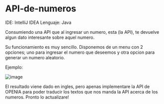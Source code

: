 # API-de-numeros
 IDE: IntelliJ IDEA
 Lenguaje: Java
 
 Consumiendo una API que al ingresar un numero, esta (la API), te devuelve algun
 dato interesante sobre aquel numero.

 Su funcionamiento es muy sencillo. Disponemos de un menu con 2 opciones; uno para
 ingresar el numero que deseemos y otra opcion para generar un numero aleatorio.
 
 Ejemplo:
 
![image](https://github.com/user-attachments/assets/5c29326e-fca9-4a13-b819-f490ea937f6d)

 El resultado viene dado en ingles, pero apenas implementare la API de OPENIA para poder
 traducir los textos que nos manda la API acerca de los numeros.
 Pronto lo actualizare!
